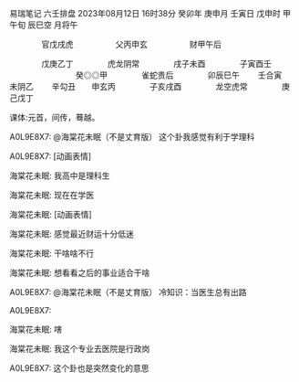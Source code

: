 
易瑞笔记 六壬排盘
2023年08月12日 16时38分
癸卯年 庚申月 壬寅日 戊申时
甲午旬 辰巳空 月将午

　　　　官戊戌虎　
　　　　父丙申玄　
　　　　财甲午后　

　　　　戊庚乙丁
　　　　虎龙阴常
　　　　戌子未酉
　　　　子寅酉壬
　　　　
　　　　癸◎◎甲
　　　　雀蛇贵后
　　　　卯辰巳午
　　壬合寅　　未阴乙
　　辛勾丑　　申玄丙
　　　　子亥戌酉
　　　　龙空虎常
　　　　庚己戊丁

课体:元首，间传，蓦越。

A0L9E8X7:
@海棠花未眠（不是丈育版） 这个卦我感觉有利于学理科

A0L9E8X7:
[动画表情]

海棠花未眠:
我高中是理科生

海棠花未眠:
现在在学医

海棠花未眠:
[动画表情]

海棠花未眠:
感觉最近财运十分低迷

海棠花未眠:
干啥啥不行

海棠花未眠:
想看看之后的事业适合干啥

A0L9E8X7:
@海棠花未眠（不是丈育版） 冷知识：当医生总有出路

A0L9E8X7:


海棠花未眠:
嗐

海棠花未眠:
我这个专业去医院是行政岗

A0L9E8X7:
这个卦也是突然变化的意思

